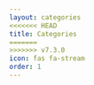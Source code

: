 ```yaml
---
layout: categories
<<<<<<< HEAD
title: Categories
=======
>>>>>>> v7.3.0
icon: fas fa-stream
order: 1
---
```

